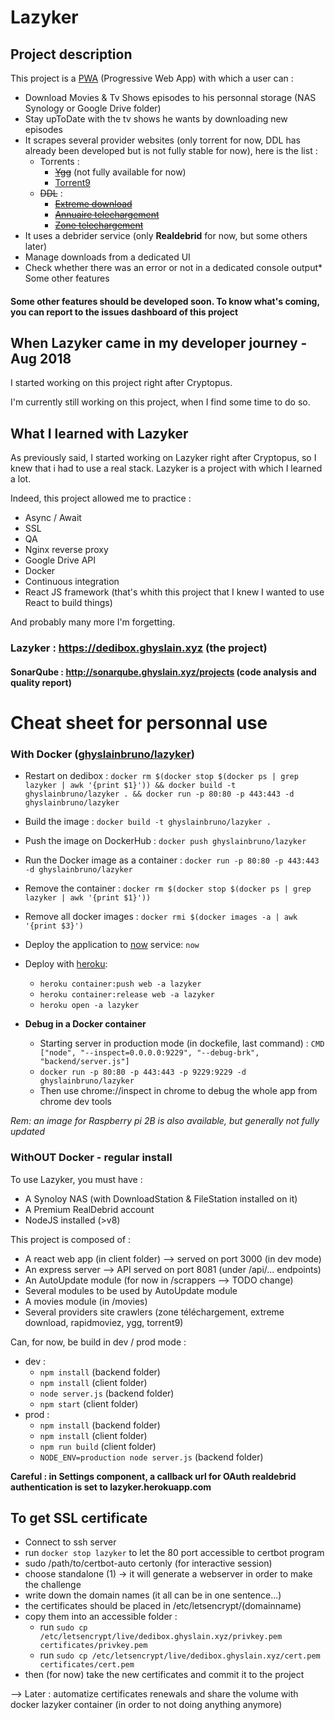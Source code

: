 # Lazyker

## Project description
This project is a [PWA](https://developers.google.com/web/progressive-web-apps/) (Progressive Web App) with which a user can :
* Download Movies & Tv Shows episodes to his personnal storage (NAS Synology or Google Drive folder)
* Stay upToDate with the tv shows he wants by downloading new episodes
* It scrapes several provider websites (only torrent for now, DDL has already been developed but is not fully stable for now), here is the list : 
  * Torrents : 
    * <s>[Ygg](https://www.torrent9.tw/)</s> (not fully available for now)
    * [Torrent9](https://www.yggtorrent.gg/)
  * <s>DDL</s> : 
    * <s>[Extreme download](https://www1.extreme-download.me/)</s>
    * <s>[Annuaire telechargement](https://vwvvv.annuaire-telechargement.com/)</s>
    * <s>[Zone telechargement](https://ww12.zone-telechargement.lol/)</s>
* It uses a debrider service (only **Realdebrid** for now, but some others later)
* Manage downloads from a dedicated UI
* Check whether there was an error or not in a dedicated console output* Some other features

#### Some other features should be developed soon. To know what's coming, you can report to the issues dashboard of this project

## When Lazyker came in my developer journey - Aug 2018  
I started working on this project right after Cryptopus. 

I'm currently still working on this project, when I find some time to do so. 

## What I learned with Lazyker
As previously said, I started working on Lazyker right after Cryptopus, so I knew that i had to use a real stack.
Lazyker is a project with which I learned a lot. 

Indeed, this project allowed me to practice : 
* Async / Await
* SSL
* QA
* Nginx reverse proxy
* Google Drive API
* Docker 
* Continuous integration
* React JS framework (that's whith this project that I knew I wanted to use React to build things)

And probably many more I'm forgetting.  

### Lazyker : https://dedibox.ghyslain.xyz (the project)
#### SonarQube : http://sonarqube.ghyslain.xyz/projects (code analysis and quality report)
 
# Cheat sheet for personnal use 

### With Docker ([ghyslainbruno/lazyker](https://hub.docker.com/r/ghyslainbruno/lazyker/))

* Restart on dedibox : ```docker rm $(docker stop $(docker ps | grep lazyker | awk '{print $1}')) && docker build -t ghyslainbruno/lazyker . && docker run -p 80:80 -p 443:443 -d ghyslainbruno/lazyker```
* Build the image : ```docker build -t ghyslainbruno/lazyker .```
* Push the image on DockerHub : ```docker push ghyslainbruno/lazyker```
* Run the Docker image as a container : ```docker run -p 80:80 -p 443:443 -d ghyslainbruno/lazyker```
* Remove the container : ```docker rm $(docker stop $(docker ps | grep lazyker | awk '{print $1}'))```
* Remove all docker images : ``docker rmi $(docker images -a | awk '{print $3}')``
* Deploy the application to [now](https://zeit.co/) service: `now`
* Deploy with [heroku](https://dashboard.heroku.com/apps/lazyker): 
  * `heroku container:push web -a lazyker`
  * `heroku container:release web -a lazyker`
  * `heroku open -a lazyker`
  
* **Debug in a Docker container**
  * Starting server in production mode (in dockefile, last command) : ```CMD ["node", "--inspect=0.0.0.0:9229", "--debug-brk", "backend/server.js"]```
  * ```docker run -p 80:80 -p 443:443 -p 9229:9229 -d ghyslainbruno/lazyker```
  * Then use chrome://inspect in chrome to debug the whole app from chrome dev tools

*Rem: an image for Raspberry pi 2B is also available, but generally not fully updated* 

### WithOUT Docker - regular install

To use Lazyker, you must have : 
- A Synoloy NAS (with DownloadStation & FileStation installed on it)
- A Premium RealDebrid account
- NodeJS installed (>v8)

This project is composed of : 

- A react web app (in client folder) --> served on port 3000 (in dev mode)
- An express server --> API served on port 8081 (under /api/... endpoints)
- An AutoUpdate module (for now in /scrappers --> TODO change)
- Several modules to be used by AutoUpdate module
- A movies module (in /movies)
- Several providers site crawlers (zone téléchargement, extreme download, rapidmoviez, ygg, torrent9)

Can, for now, be build in dev / prod mode : 
* dev : 
  * ```npm install``` (backend folder)
  * ```npm install``` (client folder)  
  * ```node server.js``` (backend folder)
  * ```npm start``` (client folder)
* prod : 
  * ```npm install``` (backend folder)
  * ```npm install``` (client folder)  
  * ```npm run build``` (client folder)
  * ```NODE_ENV=production node server.js``` (backend folder)
  

**Careful : in Settings component, a callback url for OAuth realdebrid authentication is set to lazyker.herokuapp.com**

## To get SSL certificate
- Connect to ssh server
- run ````docker stop lazyker```` to let the 80 port accessible to certbot program
- sudo /path/to/certbot-auto certonly (for interactive session)
- choose standalone (1) ->  it will generate a webserver in order to make the challenge
- write down the domain names (it all can be in one sentence...)
- the certificates should be placed in /etc/letsencrypt/(domainname)
- copy them into an accessible folder : 
  - run ```sudo cp /etc/letsencrypt/live/dedibox.ghyslain.xyz/privkey.pem certificates/privkey.pem```
  - run ```sudo cp /etc/letsencrypt/live/dedibox.ghyslain.xyz/cert.pem certificates/cert.pem```
- then (for now) take the new certificates and commit it to the project

--> Later : automatize certificates renewals and share the volume with docker lazyker container (in order to not doing anything anymore)
  